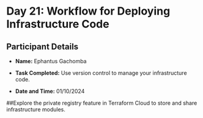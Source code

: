# Day 21: Workflow for Deploying Infrastructure Code
## Participant Details

- **Name:** Ephantus Gachomba 
- **Task Completed:** Use version control to manage your infrastructure code.

- **Date and Time:** 01/10/2024 


##Explore the private registry feature in Terraform Cloud to store and share infrastructure modules.




